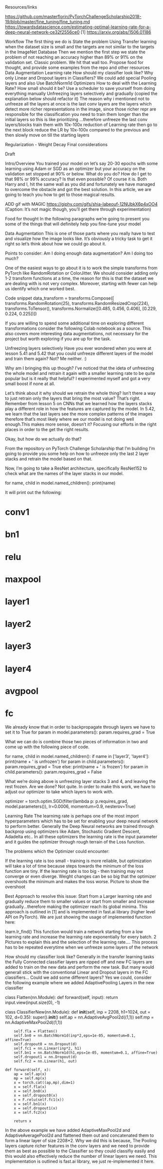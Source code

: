 Resources/links


https://github.com/masterflorin/PyTorchChallengeScholarship2018-19/blob/master/fine_tuning/fine_tuning.md
https://towardsdatascience.com/estimating-optimal-learning-rate-for-a-deep-neural-network-ce32f2556ce0
[1] https://arxiv.org/abs/1506.01186












Workflow
The first thing we do is State the problem
Using Transfer learning when the dataset size is small and the targets are not similar to the targets in the ImageNet Database
Then we mention the first step we state the problem of not reaching an accuracy higher than 89% or 91% on the validation set. Classic problem. We hit that wall too. 
Propose food for thought, and provide some examples from the repo and other resources
Data Augmentation
Learning rate
How should my classifier look like?
Why only Linear and Dropout layers in Classifiers?
We could add special Pooling layers and also Use BatchNorm1d
Optimizers
How to deal with the Learning Rate? 
How small should it be?
Use a scheduler to save yourself from doing everything manually
Unfreezing layers selectively and gradually (copied the explanation below should refactor it)
The reason why i mentioned not to unfreeze all the layers at once is the last conv layers are the layers which detect more richer representations in the image, since those richer repr are responsible for the classification you need to train them longer than the initial layers so this is like prioritizing ...therefore unfreeze the last conv layers/blocks train them with 10x-100x reduction of Learning rate then go to the next block reduce the LR by 10x-100x compared to the previous and then slowly move on till the starting layers

Regularization - Weight Decay
Final considerations

Draft

Intro/Overview
You trained your model on let’s say 20-30 epochs with some learning using Adam or SGD as an optimizer but your accuracy on the validation set stopped at 90% or below. What do you do? How do I get to that 98% or 99% accuracy? Is that even possible? Of course it is. Both Harry and I, hit the same wall as you did and fortunately we have managed to overcome the obstacle and got the best solution. In this article, we are going to teach you how to get to those magical results. 

ADD gif with MAGIC https://giphy.com/gifs/shia-labeouf-12NUbkX6p4xOO4
(Caption: It’s not magic though, you’ll get there through experimentation)

Food for thought
In the following paragraphs we’re going to present you some of the things that will definitely help you fine-tune your model


Data Augmentation
This is one of those parts where you really have to test and visualize how the image looks like.
It’s obviously a tricky task to get it right so let’s think about how we could go about it. 

Points to consider: 
Am I doing enough data augmentation? 
Am I doing too much? 

One of the easiest ways to go about it is to work the simple transforms from PyTorch like RandomRotation or ColorJitter. We should consider adding only 1-2 transform functions at a time, the reason for this is that the dataset we are dealing with is not very complex. Moreover, starting with fewer can help us identify which one worked best.

Code snippet
data_transform = transforms.Compose([
    	transforms.RandomRotation(25),
    	transforms.RandomResizedCrop(224),
    	transforms.ToTensor(),
    	transforms.Normalize([0.485, 0.456, 0.406],
                         	[0.229, 0.224, 0.225])])

If you are willing to spend some additional time on exploring different transformations consider the following Colab notebook as a source. This also covers more interesting data augmentations, not necessary for the project but worth exploring if you are up for the task.


Unfreezing layers selectively
Have you ever wondered when you were at lesson 5.41 and 5.42 that you could unfreeze different layers of the model and train them again? Not? Me neither. :)

Why am I bringing this up though? I’ve noticed that the ideta of unfreezing the whole model and retrain it again with a smaller learning rate to be quite popular but is it really that helpful? I experimented myself and got a very small boost if none at all. 

Let’s think about it why should we retrain the whole thing? Isn’t there a way to just retrain only the layers that bring the most value? That’s right. Remember from lesson 5 on CNNs that we learned how the layers stacks play a different role in how the features are captured by the model. In 5.42, we learn that the last layers see the more complex patterns of the images therefore that’s most likely where we our model is not doing well enough.This makes more sense, doesn’t it? Focusing our efforts in the right places in order to the get the right results.

Okay, but how do we actually do that?

From the repository on PyTorch Challenge Scholarship that I’m building I’m going to provide you some help on how to unfreeze only the last 2 layer stacks and retrain the model based on that.

Now, I’m going to take a ResNet architecture, specifically ResNet152 to check what are the names of the layer stacks in our model.

for name, child in model.named_children():
print(name)

It will print out the following:
# conv1
# bn1
# relu
# maxpool
# layer1
# layer2
# layer3
# layer4
# avgpool
# fc

We already know that in order to backpropagate through layers we have to set it to True
for param in model.parameters():
	param.requires_grad = True



What we can do is combine those two pieces of information in two and come up with the following piece of code.

for name, child in model.named_children():
	if name in ['layer3', 'layer4']:
  		print(name + ' is unfrozen')
  		for param in child.parameters():
      			param.requires_grad = True
	else:
  		print(name + ' is frozen')
  		for param in child.parameters():
      			param.requires_grad = False


What we’re doing above is unfreezing layer stacks 3 and 4, and leaving the rest frozen. Are we done? Not quite. In order to make this work, we have to adjust our optimizer to take which layers to work with.

optimizer = torch.optim.SGD(filter(lambda p: p.requires_grad, model.parameters()), lr=0.0006, momentum=0.9, nesterov=True)





Learning Rate
The learnimg rate is perhaps one of the most import hyperparameters which has to be set for enabling your deep neural network to perform better. 
Generally the Deep Neural networks are trained through backprop using optimizers like Adam, Stochastic Gradient Descent, Adadelta etc.. In all these optimizers the learning rate is the input parameter and it guides the optimizer through rough terrain of the Loss function.

The problems which the Optimizer could encounter:

If the learning rate is too small - training is more reliable, but optimization will take a lot of time because steps towards the minimum of the loss function are tiny.
If the learning rate is too big - then training may not converge or even diverge. Weight changes can be so big that the optimizer overshoots the minimum and makes the loss worse. 
Picture to show the overshoot

Best Approach to resolve this issue: Start from a Larger learning rate and gradually reduce them to smaller values or start from smaller and increase gradually...therefore making the optimizer reach its global minima. This approach is outlined in [1] and is implemented in fast.ai library (higher level API on PyTorch). We are just showing the usage of implemented function here:

learn.lr_find()
This function would train a network starting from a low learning rate and increase the learning rate exponentially for every batch.
2 Pictures to explain this and the selection of the learning rate….
This process has to be repeated everytime when we unfreeze some layers of the network


How should my classifier look like?
Generally in the transfer learning tasks the Fully Connected classifier layers are ripped off and new FC layers are added to train on the new data and perform the new task. But many would generall stick with the conventional Linear and Dropout layers in the FC classifiers… Could we add some different layers? Yes we could, consider the following example where we added AdaptivePooling Layers in the new classifier

class Flatten(nn.Module):
    def forward(self, input):
        return input.view(input.size(0), -1)
      
class ClassifierNew(nn.Module):
    def __init__(self, inp = 2208, h1=1024, out = 102, d=0.35):
        super().__init__()
        self.ap = nn.AdaptiveAvgPool2d((1,1))
        self.mp = nn.AdaptiveMaxPool2d((1,1))
        
        self.fla = Flatten()
        self.bn0 = nn.BatchNorm1d(inp*2,eps=1e-05, momentum=0.1, affine=True)
        self.dropout0 = nn.Dropout(d)
        self.fc1 = nn.Linear(inp*2, h1)
        self.bn1 = nn.BatchNorm1d(h1,eps=1e-05, momentum=0.1, affine=True)
        self.dropout1 = nn.Dropout(d)
        self.fc2 = nn.Linear(h1, out)
        
    def forward(self, x):
        ap = self.ap(x)
        mp = self.mp(x)
        x = torch.cat((ap,mp),dim=1)
        x = self.fla(x)
        x = self.bn0(x)
        x = self.dropout0(x)
        x = F.relu(self.fc1(x))
        x = self.bn1(x)
        x = self.dropout1(x)         
        x = self.fc2(x)
        
        return x
In the above example we have added AdaptiveMaxPool2d and AdaptiveAveragePool2d and flattened them out and concatenated them to form a linear layer of size 2208*2. Why we did this is because, The Pooling layers capture richer features in the conv layers and we need to provide them as best as possible to the Classifier so they could classifiy easily and this would also effectively reduce the number of linear layers we need. This implementation is outlined is fast.ai library, we just re-implemented it here.
